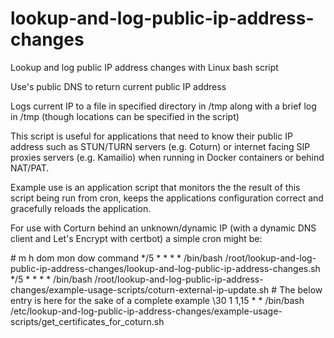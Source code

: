 # lookup-and-log-public-ip-address-changes
Lookup and log public IP address changes with Linux bash script

Use's public DNS to return current public IP address

Logs current IP to a file in specified directory in /tmp along with a brief log in /tmp (though locations can be specified in the script)

This script is useful for applications that need to know their public IP address such as STUN/TURN servers (e.g. Coturn) or internet facing SIP proxies servers (e.g. Kamailio) when running in Docker containers or behind NAT/PAT.

Example use is an application script that monitors the the result of this script being run from cron, keeps the applications configuration correct and gracefully reloads the application.

For use with Corturn behind an unknown/dynamic IP (with a dynamic DNS client and Let's Encrypt with certbot) a simple cron might be:

\# m h  dom  mon dow   command
\*/5 *  *    *   *     /bin/bash /root/lookup-and-log-public-ip-address-changes/lookup-and-log-public-ip-address-changes.sh
\*/5 *  *    *   *     /bin/bash /root/lookup-and-log-public-ip-address-changes/example-usage-scripts/coturn-external-ip-update.sh
\# The below entry is here for the sake of a complete example
\30  1  1,15 *   *     /bin/bash /etc/lookup-and-log-public-ip-address-changes/example-usage-scripts/get_certificates_for_coturn.sh

